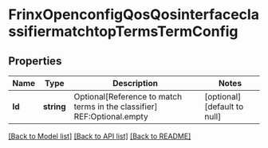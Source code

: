 # FrinxOpenconfigQosQosinterfaceclassifiermatchtopTermsTermConfig

## Properties
Name | Type | Description | Notes
------------ | ------------- | ------------- | -------------
**Id** | **string** | Optional[Reference to match terms in the classifier] REF:Optional.empty | [optional] [default to null]

[[Back to Model list]](../README.md#documentation-for-models) [[Back to API list]](../README.md#documentation-for-api-endpoints) [[Back to README]](../README.md)


